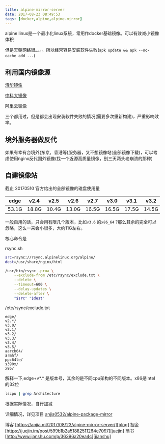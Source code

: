 ```yaml
---
title: alpine-mirror-server
date: 2017-08-23 08:49:53
tags: [docker,alpine,alpine-mirror]
---
```


alpine linux是一个最小化linux系统，常用作docker基础镜像。可以有效减小镜像体积

但是天朝网络很。。。。所以经常容易安装软件失败(`apk update && apk --no-cache add ...`)

<!--more-->

## 利用国内镜像源

[清华镜像][]

[中科大镜像][]

[阿里云镜像][]

三个都用过，但是都会出现安装软件失败的情况(需要多次重新构建)，严重影响效率。

## 境外服务器做反代

如果有幸有台境外(东京，香港等)服务器，又不想镜像站(全部镜像下载)，可以考虑使用nginx反代国外镜像(找一个近源高质量镜像，别三天两头老崩溃的那种)

## 自建镜像站

截止 20170510  官方给出的全部镜像的磁盘使用量

|  edge |  v2.4 |  v2.5 |  v2.6 |  v2.7 |  v3.0 |  v3.1 |  v3.2 |  v3.3 |  v3.4 |  v3.5 |  v3.6 | Total  |
|-------|-------|-------|-------|-------|-------|-------|-------|-------|-------|-------|-------|--------|
| 53.1G | 18.8G | 10.4G | 13.0G | 16.5G | 16.5G | 17.5G | 14.5G | 19.0G | 23.2G | 32.5G | 34.4G | 269.5G |

一般自用的话，只会用有限几个版本，比如`v3.6` 的`x86_64` ?那么其余的完全可以忽略，这么一来会小很多，大约11G左右。

核心命令是

rsync.sh

```bash
src=rsync://rsync.alpinelinux.org/alpine/ 
dest=/usr/share/nginx/html

/usr/bin/rsync -prua \
    --exclude-from /etc/rsync/exclude.txt \
    --delete \
    --timeout=600 \
    --delay-updates \
    --delete-after \
    "$src" "$dest"
```
/etc/rsync/exclude.txt
```
edge/
v2.*/
v3.0/
v3.1/
v3.2/
v3.3/
v3.4/
v3.5/
aarch64/
armhf/
ppc64le/
s390x/
x86/
```

解释一下,edge+v*.* 是版本号，其余的是不同cpu架构的不同版本。x86是intel 的32位

```bash
lscpu | grep Architecture
```

根据实际情况，自行加减

详细情况，详见项目 [anjia0532/alpine-package-mirror](https://github.com/anjia0532/alpine-package-mirror)

博客 [https://anjia.ml/2017/08/23/alpine-mirror-server/][blog]
掘金 [https://juejin.im/post/599b1b2a51882511264e7097][juejin]
简书 [http://www.jianshu.com/p/36396a20ea4c][jianshu]

[blog]: https://anjia.ml/2017/08/23/alpine-mirror-server/
[juejin]: https://juejin.im/post/599b1b2a51882511264e7097
[jianshu]: http://www.jianshu.com/p/36396a20ea4c
[阿里云镜像]: https://mirrors.aliyun.com/alpine/
[中科大镜像]: https://mirrors.ustc.edu.cn/alpine/
[清华镜像]: https://mirrors.tuna.tsinghua.edu.cn/alpine/

